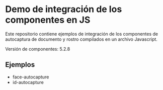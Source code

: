 # Demo de integración de los componentes en JS

Este repositorio contiene ejemplos de integración de los componentes de autocaptura de documento y rostro compilados en un archivo Javascript.

Versión de componentes: 5.2.8

## Ejemplos

* face-autocapture
* id-autocapture